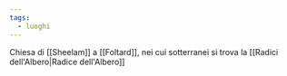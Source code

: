 ```yaml
---
tags:
  - luoghi
---
```

Chiesa di [[Sheelam]] a [[Foltard]], nei cui sotterranei si trova la [[Radici dell'Albero|Radice dell'Albero]]